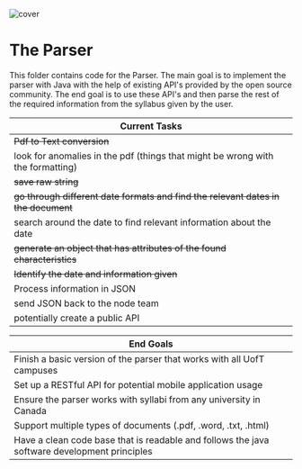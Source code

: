 ![cover](https://proctorexam.com/2015/wp-content/uploads/2016/01/back-end.jpg)

# The Parser
This folder contains code for the Parser. The main goal is to implement the parser with Java with the help of existing API's provided by the open source community. The end goal is to use these API's and then parse the rest of the required information from the syllabus given by the user.

| Current Tasks                                                                                                                   |
| ---------------------------------------------------------------------------------------- |
| ~~Pdf to Text conversion~~                                                                  |
| look for anomalies in the pdf (things that might be wrong with the formatting)           |
| ~~save raw string~~                                                                          |
| ~~go through different date formats and find the relevant dates in the document~~            |
| search around the date to find relevant information about the date                       |
| ~~generate an object that has attributes of the found characteristics~~                      |
| ~~Identify the date and information given~~                                                  |
| Process information in JSON                                                              |
| send JSON back to the node team                                                          |
| potentially create a public API                                                          |


| End Goals                                                                                                                       |
|---------------------------------------------------------------------------------------------------------------------------------|
| Finish a basic version of the parser that works with all UofT campuses                                                          |
| Set up a RESTful API for potential mobile application usage                                                                     |
| Ensure the parser works with syllabi from any university in Canada                                                              |  
| Support multiple types of documents (.pdf, .word, .txt, .html)                                                                  |
| Have a clean code base that is readable and follows the java software development principles|  





